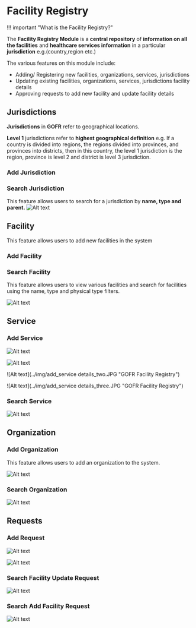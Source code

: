 # Facility Registry

!!! important "What is the Facility Registry?"

The **Facility Registry Module** is a **central repository** of **information on all the facilities** and **healthcare services information** in a particular **jurisdiction** e.g.(country,region etc.)

The various features on this module include:

- Adding/ Registering new facilities, organizations, services, jurisdictions
- Updating existing facilities, organizations, services, jurisdictions facility details
- Approving requests to add new facility and update facility details

## Jurisdictions

**Jurisdictions** in **GOFR** refer to geographical locations. 

**Level 1** jurisdictions refer to **highest geographical definition** e.g. If a country is divided into regions, the regions divided into provinces, and provinces into districts, then in this country, the level 1 jurisdiction is the region, province is level 2 and district is level 3 jurisdiction.

### Add Jurisdiction

### Search Jurisdiction

This feature allows users to search for a jurisdiction by **name, type and parent.**
![Alt text](../img/search_jurisdictions.JPG 'GOFR Facility Registry')

## Facility

This feature allows users to add new facilities in the system

### Add Facility

### Search Facility

This feature allows users to view various facilities and search for facilities using the name, type and physical type filters.

![Alt text](../img/search_facility.JPG 'GOFR Facility Registry')

## Service

### Add Service

![Alt text](../img/add_service.JPG 'GOFR Facility Registry')

![Alt text](../img/add_service_details.JPG 'GOFR Facility Registry')

![Alt text](../img/add_service details_two.JPG "GOFR Facility Registry")

![Alt text](../img/add_service details_three.JPG "GOFR Facility Registry")

### Search Service

![Alt text](../img/search_service.JPG 'GOFR Facility Registry')

## Organization

### Add Organization

This feature allows users to add an organization to the system.

![Alt text](../img/add_organization.JPG 'GOFR Facility Registry')

### Search Organization

![Alt text](../img/search_organization.JPG 'GOFR Facility Registry')

## Requests

### Add Request

![Alt text](../img/add_request.JPG 'GOFR Facility Registry')

![Alt text](../img/add_request_2.JPG 'GOFR Facility Registry')

### Search Facility Update Request

![Alt text](../img/search_facility_update_request.JPG 'GOFR Facility Registry')

### Search Add Facility Request

![Alt text](../img/search_facility_add_request.JPG 'GOFR Facility Registry')
